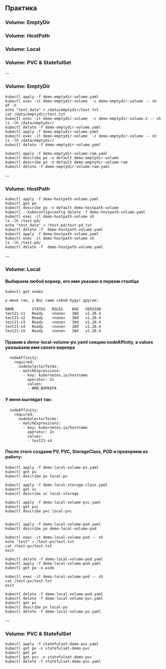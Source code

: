 ## Практика
### Volume: EmptyDir  
### Volume: HostPath   
### Volume: Local  
### Volume: PVC & StatefulSet  

--
### Volume: EmptyDir 

```
kubectl apply -f demo-emptydir-volume.yaml  
kubectl exec -it demo-emptydir-volume  -c demo-emptydir-volume -- sh  
df -h  
echo "test_data" > /data/emptydir/test.txt  
cat /data/emptydir/test.txt  
kubectl exec -it demo-emptydir-volume  -c demo-emptydir-volume-2 -- sh  
ls -lh /data/emptydir/  
kubectl delete -f demo-emptydir-volume.yaml  
kubectl apply -f demo-emptydir-volume.yaml  
kubectl exec -it demo-emptydir-volume  -c demo-emptydir-volume -- sh  
ls -lh /data/emptydir/  
kubectl delete -f demo-emptydir-volume.yaml

kubectl apply -f demo-emptydir-volume-ram.yaml
kubectl describe po -n default demo-emptydir-volume
kubectl describe po -n default demo-emptydir-volume-ram
kubectl delete -f demo-emptydir-volume-ram.yaml  
```  

--
### Volume: HostPath  

```
kubectl apply -f demo-hostpath-volume.yaml
kubectl get po
kubectl describe po -n default demo-hostpath-volume
kubectl --kubeconfig=config delete -f demo-hostpath-volume.yaml
kubectl exec -it demo-hostpath-volume sh  
ls -lh /test-pd/  
echo "test_data" > /test-pd/test-pd.txt  
kubectl delete -f  demo-hostpath-volume.yaml  
kubectl apply -f demo-hostpath-volume.yaml  
kubectl exec -it demo-hostpath-volume sh  
ls -lh /test-pd/  
kubectl delete -f  demo-hostpath-volume.yaml
```

--
### Volume: Local   

#### Выбираем любой воркер, его имя указано в первом столбце
```
kubectl get nodes

у меня так, у Вас само собой будут другие:

NAME        STATUS   ROLES    AGE   VERSION
test21-s1   Ready    <none>   38d   v1.20.4
test21-s2   Ready    <none>   38d   v1.20.4
test21-s3   Ready    <none>   38d   v1.20.4
test21-s4   Ready    <none>   38d   v1.20.4
test21-s5   Ready    <none>   38d   v1.20.4
```  

#### Правим в demo-local-volume-pv.yaml секцию nodeAffinity, в values указываем имя своего воркера  
```
  nodeAffinity:
    required:
      nodeSelectorTerms:
      - matchExpressions:
        - key: kubernetes.io/hostname
          operator: In
          values:
          - ИМЯ_ВОРКЕРА
```  

#### У меня выглядит так:  
```
  nodeAffinity:
    required:
      nodeSelectorTerms:
      - matchExpressions:
        - key: kubernetes.io/hostname
          operator: In
          values:
          - test21-s4
```  
#### После этого создаем PV, PVC, StorageClass, POD и проверяем их работу:  
```
kubectl apply -f demo-local-volume-pv.yaml
kubectl get pv
kubectl describe pv local-pv

kubectl apply -f demo-local-storage-class.yaml
kubectl get sc
kubectl describe sc local-storage

kubectl apply -f demo-local-volume-pvc.yaml
kubectl get pvc
kubectl describe pvc local-pvc


kubectl apply -f demo-local-volume-pod.yaml
kubectl describe po demo-local-volume-pod

kubectl exec -it demo-local-volume-pod -- sh  
echo "test" > /test-pv/test.txt  
cat /test-pv/test.txt  
exit  

kubectl delete -f demo-local-volume-pod.yaml  
kubectl apply -f demo-local-volume-pod.yaml  
kubectl get po -o wide  

kubectl exec -it demo-local-volume-pod -- sh  
cat /test-pv/test.txt  
exit

kubectl delete -f demo-local-volume-pod.yaml  
kubectl delete -f demo-local-volume-pvc.yaml  
kubectl get pv  
kubectl describe pv local-pv  
kubectl delete -f demo-local-volume-pv.yaml  
```  

--
### Volume: PVC & StatefulSet    
```
kubectl apply -f statefulset-demo-pvc.yaml
kubectl get po -n statefulset-demo-pvc
kubectl get pv
kubectl get pvc -n statefulset-demo-pvc
kubectl delete -f statefulset-demo-pvc.yaml

```

